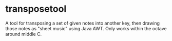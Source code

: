 # transposetool
A tool for transposing a set of given notes into another key, then drawing those notes as "sheet music" using Java AWT.
Only works within the octave around middle C.
